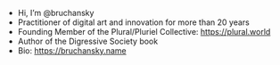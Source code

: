 - Hi, I’m @bruchansky
- Practitioner of digital art and innovation for more than 20 years
- Founding Member of the Plural/Pluriel Collective: https://plural.world
- Author of the Digressive Society book
- Bio: https://bruchansky.name



<!---
bruchansky/bruchansky is a ✨ special ✨ repository because its `README.md` (this file) appears on your GitHub profile.
You can click the Preview link to take a look at your changes.
--->
